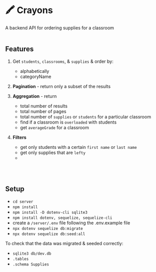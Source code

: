 # 🖍️ Crayons
A backend API for ordering supplies for a classroom 
<br></br>


## Features 
1. Get `students`, `classrooms`, & `supplies` & order by: 
    - alphabetically 
    - categoryName

2. **Pagination** - return only a subset of the results

3. **Aggregation** - return 
    - total number of results 
    - total number of pages
    - total number of `supplies` or `students` for a particular classroom
    - find if a classroom is `overloaded` with students 
    - get `averageGrade` for a classroom

4. **Filters** 
    - get only students with a certain `first name` or `last name` 
    - get only supplies that are `lefty`
    - 
<br></br>


## Setup 
- `cd server`
- `npm install`
- `npm install -D dotenv-cli sqlite3`
- `npm install dotenv, sequelize, sequelize-cli`
- create a `/server/.env` file following the .env.example file 
- `npx dotenv sequelize db:migrate`
- `npx dotenv sequelize db:seed:all`

To check that the data was migrated & seeded correctly: 
- `sqlite3 db/dev.db`
- `.tables`
- `.schema Supplies`
<br></br>